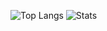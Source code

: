 ![Top Langs](https://github-readme-stats.vercel.app/api/top-langs/?username=heimin22&theme=radical&layout=compact)
![Stats](https://github-readme-stats.vercel.app/api?username=heimin22&show_icons=true&theme=radical)

